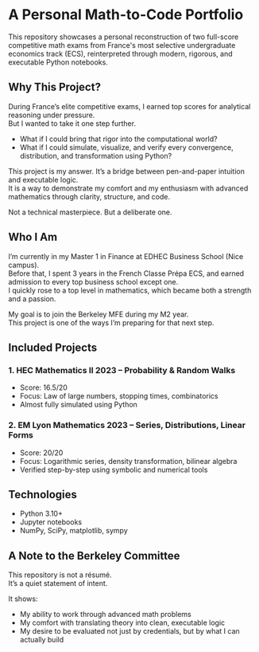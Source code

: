 # A Personal Math-to-Code Portfolio

This repository showcases a personal reconstruction of two full-score competitive math exams from France's most selective undergraduate economics track (ECS), reinterpreted through modern, rigorous, and executable Python notebooks.

## Why This Project?

During France’s elite competitive exams, I earned top scores for analytical reasoning under pressure.  
But I wanted to take it one step further.

- What if I could bring that rigor into the computational world?  
- What if I could simulate, visualize, and verify every convergence, distribution, and transformation using Python?

This project is my answer. It’s a bridge between pen-and-paper intuition and executable logic.  
It is a way to demonstrate my comfort and my enthusiasm with advanced mathematics through clarity, structure, and code.

Not a technical masterpiece. But a deliberate one.

## Who I Am

I’m currently in my Master 1 in Finance at EDHEC Business School (Nice campus).  
Before that, I spent 3 years in the French Classe Prépa ECS, and earned admission to every top business school except one.  
I quickly rose to a top level in mathematics, which became both a strength and a passion.

My goal is to join the Berkeley MFE during my M2 year.  
This project is one of the ways I’m preparing for that next step.

## Included Projects

### 1. HEC Mathematics II 2023 – Probability & Random Walks
- Score: 16.5/20
- Focus: Law of large numbers, stopping times, combinatorics
- Almost fully simulated using Python

### 2. EM Lyon Mathematics 2023 – Series, Distributions, Linear Forms
- Score: 20/20
- Focus: Logarithmic series, density transformation, bilinear algebra
- Verified step-by-step using symbolic and numerical tools

## Technologies

- Python 3.10+
- Jupyter notebooks
- NumPy, SciPy, matplotlib, sympy

## A Note to the Berkeley Committee

This repository is not a résumé.  
It’s a quiet statement of intent.

It shows:
- My ability to work through advanced math problems
- My comfort with translating theory into clean, executable logic
- My desire to be evaluated not just by credentials, but by what I can actually build

